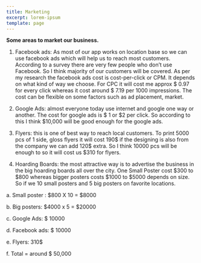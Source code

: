 ```yaml
---
title: Marketing
excerpt: lorem-ipsum
template: page
---
```

**Some areas to market our business.**

1. Facebook ads: As most of our app works on location base so we can use facebook ads which will help us to reach most customers. According to a survey there are very few people who don’t use Facebook. So I think majority of our customers will be covered. As per my research the facebook ads cost is cost-per-click or CPM. It depends on what kind of way we choose. For CPC it will cost me approx $ 0.97 for every click whereas it cost around $ 7.19 per 1000 impressions. The cost can be flexible on some factors such as ad placement, market.

2. Google Ads: almost everyone today use internet and google one way or another. The cost for google ads is $ 1 or $2 per click. So according to this I think $10,000 will be good enough for the google ads.

3. Flyers: this is one of best way to reach local customers. To print 5000 pcs of 1 side, gloss flyers it will cost 190$ if the designing is also from the company we can add 120$ extra. So I think 10000 pcs will be enough to so it will cost us $310 for flyers.

4. Hoarding Boards: the most attractive way is to advertise the business in the big hoarding boards all over the city. One Small Poster cost $300 to $800 whereas bigger posters costs $1000 to $5000 depends on size. So if we 10 small posters and 5 big posters on favorite locations.

a. Small poster : $800 X 10 = $8000

b. Big posters: $4000 x 5 = $20000

c. Google Ads: $ 10000

d. Facebook ads: $ 10000

e. Flyers: 310$

f. Total = around $ 50,000